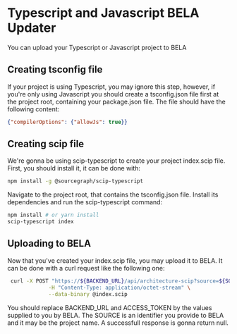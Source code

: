 # Typescript and Javascript BELA Updater
  You can upload your Typescript or Javascript project to BELA

## Creating tsconfig file
  If your project is using Typescript, you may ignore this step, however, if you're only using Javascript you should create a tsconfig.json file first at the project root, containing your package.json file. The file should have the following content:
  
```json
{"compilerOptions": {"allowJs": true}}
```

## Creating scip file
  We're gonna be using scip-typescript to create your project index.scip file. First, you should install it, it can be done with:
```sh
npm install -g @sourcegraph/scip-typescript
```
Navigate to the project root, that contains the tsconfig.json file. Install its dependencies and run the scip-typescript command:
```sh
npm install # or yarn install
scip-typescript index
```
## Uploading to BELA
  Now that you've created your index.scip file, you may upload it to BELA. It can be done with a curl request like the following one:
```sh
 curl -X POST "https://${BACKEND_URL}/api/architecture-scip?source=${SOURCE}&secret=${ACCESS_TOKEN}" \
             -H "Content-Type: application/octet-stream" \
             --data-binary @index.scip
```
You should replace BACKEND_URL and ACCESS_TOKEN by the values supplied to you by BELA. 
The SOURCE is an identifier you provide to BELA and it may be the project name.
A successfull response is gonna return null.
